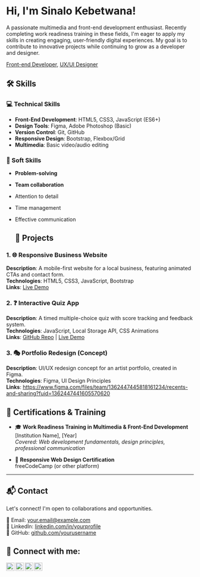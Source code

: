<h1>Hi, I'm Sinalo Kebetwana! <br/></h1>
<p>A passionate multimedia and front-end development enthusiast. Recently completing work readiness training in these fields, 
  I'm eager to apply my skills in creating engaging, user-friendly digital experiences. My goal is to contribute to innovative projects while continuing to grow as a developer and designer.</p>
  <a href="https://github.com/SinaloLwazi">Front-end Developer</a>, <a href="https://www.linkedin.com/in/Sinalo Kebetwana/">UX/UI Designer</a>

<h2> 🛠️ Skills </h2>

 <h3>💻 Technical Skills </h3>

 - **Front-End Development**: HTML5, CSS3, JavaScript (ES6+)
- **Design Tools**: Figma, Adobe Photoshop (Basic)
- **Version Control**: Git, GitHub
- **Responsive Design**: Bootstrap, Flexbox/Grid
- **Multimedia**: Basic video/audio editing

<h3> 🌟 Soft Skills  </h3>

- **Problem-solving**
- **Team collaboration**
- Attention to detail
- Time management
- Effective communication

  <h2>🎨 Projects</h2>

### 1. 🌐 Responsive Business Website
**Description**: A mobile-first website for a local business, featuring animated CTAs and contact form.  
**Technologies**: HTML5, CSS3, JavaScript, Bootstrap  
**Links**:  [Live Demo](https://youtu.be/KtvQ5jm7zI0)
### 2. ❓ Interactive Quiz App 
**Description**: A timed multiple-choice quiz with score tracking and feedback system.  
**Technologies**: JavaScript, Local Storage API, CSS Animations  
**Links**: [GitHub Repo](#) | [Live Demo](#)

### 3. 🎭 Portfolio Redesign (Concept)
**Description**: UI/UX redesign concept for an artist portfolio, created in Figma.  
**Technologies**: Figma, UI Design Principles  
**Links**: https://www.figma.com/files/team/1362447445818161234/recents-and-sharing?fuid=1362447441605570620

## 📜 Certifications & Training  
- 🎓 **Work Readiness Training in Multimedia & Front-End Development** 
  [Institution Name], [Year]  
  *Covered: Web development fundamentals, design principles, professional communication*

- 📱 **Responsive Web Design Certification**  
  freeCodeCamp (or other platform)  

---

## 📬 Contact  

Let's connect! I'm open to collaborations and opportunities.  

📧 Email: [your.email@example.com](#)  
🔗 LinkedIn: [linkedin.com/in/yourprofile](#)  
🐙 GitHub: [github.com/yourusername](#)  



<h2> 🤳 Connect with me:</h2>

[<img align="left" alt="JoshMadakor | YouTube" width="22px" src="https://cdn.jsdelivr.net/npm/simple-icons@v3/icons/youtube.svg" />][youtube]
[<img align="left" alt="JoshMadakor | Twitter" width="22px" src="https://cdn.jsdelivr.net/npm/simple-icons@v3/icons/twitter.svg" />][twitter]
[<img align="left" alt="JoshMadakor | LinkedIn" width="22px" src="https://cdn.jsdelivr.net/npm/simple-icons@v3/icons/linkedin.svg" />][linkedin]
[<img align="left" alt="JoshMadakor | Instagram" width="22px" src="https://cdn.jsdelivr.net/npm/simple-icons@v3/icons/instagram.svg" />][instagram]

[twitter]: https://twitter.com/joshmadakor
[youtube]: https://www.youtube.com/c/joshmadakor
[instagram]: https://www.instagram.com/joshmadakor/
[linkedin]: https://linkedin.com/in/joshmadakor

